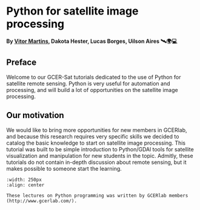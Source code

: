 # <span style="color:black;">**Python for satellite image processing**</span>

**By [Vitor Martins](https://www.gcerlab.com/), Dakota Hester, Lucas Borges, Uilson Aires 🛰️🌍💻**

## <span style="color:black;">Preface</span>

Welcome to our GCER-Sat tutorials dedicated to the use of Python for satellite remote sensing. Python is very useful for automation and processing, and will build a lot of opportunities on the satellite image processing.


## <span style="color:black;">Our motivation</span>

We would like to bring more opportunities for new members in GCERlab, and because this research requires very specific skills we decided to catalog the basic knowledge to start on satellite image processing. This tutorial was built to be simple introduction to Python/GDAl tools for satellite visualization and manipulation for new students in the topic. Admitly, these tutorials do not contain in-depth discussion about remote sensing, but it makes possible to someone start the learning.

```{image} /logo.png
:width: 250px
:align: center
```

```{note}
These lectures on Python programming was written by GCERlab members (http://www.gcerlab.com/).
```